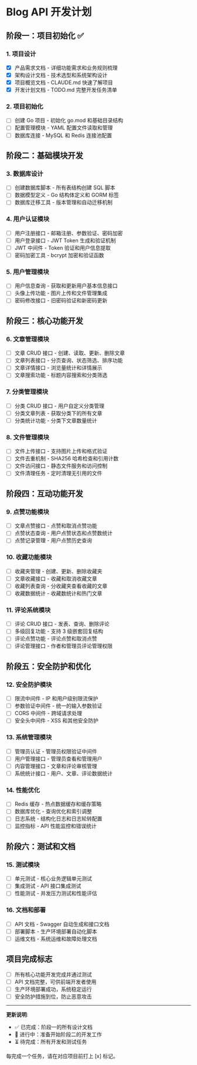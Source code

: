 # Blog API 开发计划

## 阶段一：项目初始化 ✅

### 1. 项目设计

- [x] 产品需求文档 - 详细功能需求和业务规则梳理
- [x] 架构设计文档 - 技术选型和系统架构设计
- [x] 项目概览文档 - CLAUDE.md 快速了解项目
- [x] 开发计划文档 - TODO.md 完整开发任务清单

### 2. 项目初始化

- [ ] 创建 Go 项目 - 初始化 go.mod 和基础目录结构
- [ ] 配置管理模块 - YAML 配置文件读取和管理
- [ ] 数据库连接 - MySQL 和 Redis 连接池配置

## 阶段二：基础模块开发

### 3. 数据库设计

- [ ] 创建数据库脚本 - 所有表结构创建 SQL 脚本
- [ ] 数据模型定义 - Go 结构体定义和 GORM 标签
- [ ] 数据库迁移工具 - 版本管理和自动迁移机制

### 4. 用户认证模块

- [ ] 用户注册接口 - 邮箱注册、参数验证、密码加密
- [ ] 用户登录接口 - JWT Token 生成和验证机制
- [ ] JWT 中间件 - Token 验证和用户信息提取
- [ ] 密码加密工具 - bcrypt 加密和验证函数

### 5. 用户管理模块

- [ ] 用户信息查询 - 获取和更新用户基本信息接口
- [ ] 头像上传功能 - 图片上传和文件管理集成
- [ ] 密码修改接口 - 旧密码验证和新密码更新

## 阶段三：核心功能开发

### 6. 文章管理模块

- [ ] 文章 CRUD 接口 - 创建、读取、更新、删除文章
- [ ] 文章列表接口 - 分页查询、状态筛选、排序功能
- [ ] 文章详情接口 - 浏览量统计和详情展示
- [ ] 文章搜索功能 - 标题内容搜索和分类筛选

### 7. 分类管理模块

- [ ] 分类 CRUD 接口 - 用户自定义分类管理
- [ ] 分类文章列表 - 获取分类下的所有文章
- [ ] 分类统计功能 - 分类下文章数量统计

### 8. 文件管理模块

- [ ] 文件上传接口 - 支持图片上传和格式验证
- [ ] 文件去重机制 - SHA256 哈希检查和引用计数
- [ ] 文件访问接口 - 静态文件服务和访问控制
- [ ] 文件清理任务 - 定时清理无引用的文件

## 阶段四：互动功能开发

### 9. 点赞功能模块

- [ ] 文章点赞接口 - 点赞和取消点赞功能
- [ ] 点赞状态查询 - 用户点赞状态和点赞数统计
- [ ] 点赞记录管理 - 用户点赞历史查询

### 10. 收藏功能模块

- [ ] 收藏夹管理 - 创建、更新、删除收藏夹
- [ ] 文章收藏接口 - 收藏和取消收藏文章
- [ ] 收藏列表查询 - 分收藏夹查看收藏的文章
- [ ] 收藏数据统计 - 收藏数统计和热门文章

### 11. 评论系统模块

- [ ] 评论 CRUD 接口 - 发表、查询、删除评论
- [ ] 多级回复功能 - 支持 3 级嵌套回复结构
- [ ] 评论点赞功能 - 评论点赞和取消点赞
- [ ] 评论管理接口 - 作者和管理员评论管理权限

## 阶段五：安全防护和优化

### 12. 安全防护模块

- [ ] 限流中间件 - IP 和用户级别限流保护
- [ ] 参数验证中间件 - 统一的输入参数验证
- [ ] CORS 中间件 - 跨域请求处理
- [ ] 安全头中间件 - XSS 和其他安全防护

### 13. 系统管理模块

- [ ] 管理员认证 - 管理员权限验证中间件
- [ ] 用户管理接口 - 管理员查看和管理用户
- [ ] 内容管理接口 - 文章和评论审核管理
- [ ] 系统统计接口 - 用户、文章、评论数据统计

### 14. 性能优化

- [ ] Redis 缓存 - 热点数据缓存和缓存策略
- [ ] 数据库优化 - 查询优化和索引调整
- [ ] 日志系统 - 结构化日志和日志轮转配置
- [ ] 监控指标 - API 性能监控和错误统计

## 阶段六：测试和文档

### 15. 测试模块

- [ ] 单元测试 - 核心业务逻辑单元测试
- [ ] 集成测试 - API 接口集成测试
- [ ] 性能测试 - 并发压力测试和性能评估

### 16. 文档和部署

- [ ] API 文档 - Swagger 自动生成和接口文档
- [ ] 部署脚本 - 生产环境部署自动化脚本
- [ ] 运维文档 - 系统运维和故障处理文档

## 项目完成标志

- [ ] 所有核心功能开发完成并通过测试
- [ ] API 文档完整，可供前端开发者使用
- [ ] 生产环境部署成功，系统稳定运行
- [ ] 安全防护措施到位，防止恶意攻击

---

**更新说明**:

- ✅ 已完成：阶段一的所有设计文档
- 🔄 进行中：准备开始阶段二的开发工作
- ⏳ 待完成：所有开发和测试任务

每完成一个任务，请在对应项目前打上 [x] 标记。
